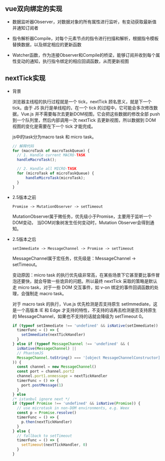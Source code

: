 ## vue双向绑定的实现

* 数据监听器Observer，对数据对象的所有属性进行监听，有变动获取最新值并通知订阅者

* 指令解析器Compile，对每个元素节点的指令进行扫描和解析，根据指令模板替换数据，以及绑定相应的更新函数

* Watcher函数，作为连接Observer和Compile的桥梁，能够订阅并收到每个属性变动的通知，执行指令绑定的相应回调函数，从而更新视图


## nextTick实现

* 背景

  浏览器主线程的执行过程就是一个 tick，nextTick 顾名思义，就是下一个 tick。由于 JS 执行是单线程的，在一个 tick 的过程中，它可能会多次修改数据，Vue.js 并不需要每次去更新DOM视图，它会把这些数据的修改全部 push 到一个队列里，然后内部调用一次 nextTick 去更新视图，所以数据到 DOM 视图的变化是需要在下一个 tick 才能完成。
  
  js中的task分为macro task 和 micro task。

  ```js
  // 解释代码
  for (macroTask of macroTaskQueue) {
    // 1. Handle current MACRO-TASK
    handleMacroTask();

    // 2. Handle all MICRO-TASK
    for (microTask of microTaskQueue) {
        handleMicroTask(microTask);
    }
  }
  ```

* 2.5版本之前

  `Promise -> MutationObserver -> setTimeout`

  MutationObserver属于微任务，优先级小于Promise，主要用于监听一个DOM变动， 当DOM对象树发生任何变动时，Mutation Observer会得到通知。

* 2.5版本之后

  `setImmediate -> MessageChannel -> Promise -> setTimeout`

  MessageChannel属于宏任务，优先级是：MessageChannel -> setTimeout。

  变动原因：micro task 的执行优先级非常高，在某些场景下它甚至要比事件冒泡还要快，就会导致一些诡异的问题。所以最终 nextTick 采取的策略是默认走 micro task，对于一些 DOM 交互事件，如 v-on 绑定的事件回调函数的处理，会强制走 macro task。

  对于 macro task 的执行，Vue.js 优先检测是否支持原生 setImmediate，这是一个高版本 IE 和 Edge 才支持的特性，不支持的话再去检测是否支持原生的 MessageChannel，如果也不支持的话就会降级为 setTimeout 0。

  ```js
  if (typeof setImmediate !== 'undefined' && isNative(setImmediate)) {
    timerFunc = () => {
      setImmediate(nextTickHandler)
    }
  } else if (typeof MessageChannel !== 'undefined' && (
    isNative(MessageChannel) ||
    // PhantomJS
    MessageChannel.toString() === '[object MessageChannelConstructor]'
  )) {
    const channel = new MessageChannel()
    const port = channel.port2
    channel.port1.onmessage = nextTickHandler
    timerFunc = () => {
      port.postMessage(1)
    }
  } else
  /* istanbul ignore next */
  if (typeof Promise !== 'undefined' && isNative(Promise)) {
    // use microtask in non-DOM environments, e.g. Weex
    const p = Promise.resolve()
    timerFunc = () => {
      p.then(nextTickHandler)
    }
  } else {
    // fallback to setTimeout
    timerFunc = () => {
      setTimeout(nextTickHandler, 0)
    }
  }
  ```

